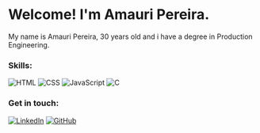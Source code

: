 # Welcome! I'm Amauri Pereira.

My name is Amauri Pereira, 30 years old and i have a degree in Production Engineering.

### Skills:

![HTML](https://img.shields.io/badge/HTML-%23282C34.svg?style=for-the-badge&logo=html5)
![CSS](https://img.shields.io/badge/CSS-%23282C34.svg?style=for-the-badge&logo=css3)
![JavaScript](https://img.shields.io/badge/JavaScript-%23282C34.svg?style=for-the-badge&logo=javascript)
![C](https://img.shields.io/badge/C-%23282C34.svg?style=for-the-badge&logo=c)


### Get in touch:

[![LinkedIn](https://img.shields.io/badge/-LinkedIn-000?style=for-the-badge&logo=linkedin&logoColor=30A3DC)](https://www.linkedin.com/in/amauri-pereira-180b19289/)
[![GitHub](https://img.shields.io/badge/GitHub-000?style=for-the-badge&logo=github&logoColor=30A3DC)](https://github.com/Amauri-18)



